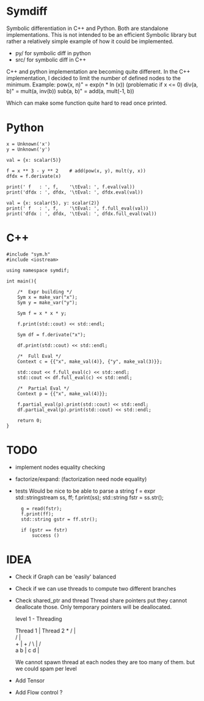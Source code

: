 Symdiff
=======

Symbolic differentiation in C++ and Python. Both are standalone implementations.
This is not intended to be an efficient Symbolic library but rather a
relatively simple example of how it could be implemented.


* py/ for symbolic diff in python
* src/ for symbolic diff in C++

C++ and python implementation are becoming quite different.
In the C++ implementation, I decided to limit the number of defined nodes to
the minimum.
    Example:
        pow(x, n)" = exp(n * ln (x))    (problematic if x <= 0)
        div(a, b)" = mult(a, inv(b))
        sub(a, b)" = add(a, mult(-1, b))

Which can make some function quite hard to read once printed.


# Python

    x = Unknown('x')
    y = Unknown('y')

    val = {x: scalar(5)}

    f = x ** 3 - y ** 2    # add(pow(x, y), mult(y, x))
    dfdx = f.derivate(x)

    print(' f   : ', f,    '\tEval: ', f.eval(val))
    print('dfdx : ', dfdx, '\tEval: ', dfdx.eval(val))

    val = {x: scalar(5), y: scalar(2)}
    print(' f   : ', f,    '\tEval: ', f.full_eval(val))
    print('dfdx : ', dfdx, '\tEval: ', dfdx.full_eval(val))


# C++

    #include "sym.h"
    #include <iostream>

    using namespace symdif;

    int main(){

        /*  Expr building */
        Sym x = make_var("x");
        Sym y = make_var("y");

        Sym f = x * x * y;

        f.print(std::cout) << std::endl;

        Sym df = f.derivate("x");

        df.print(std::cout) << std::endl;

        /*  Full Eval */
        Context c = {{"x", make_val(4)}, {"y", make_val(3)}};

        std::cout << f.full_eval(c) << std::endl;
        std::cout << df.full_eval(c) << std::endl;

        /*  Partial Eval */
        Context p = {{"x", make_val(4)}};

        f.partial_eval(p).print(std::cout) << std::endl;
        df.partial_eval(p).print(std::cout) << std::endl;

        return 0;
    }

# TODO

* implement nodes equality checking
* factorize/expand: (factorization need node equality)
* tests
    Would be nice to be able to parse a string
        f = expr
        std::stringstream ss, ff;
        f.print(ss);
        std::string fstr = ss.str();

        g = read(fstr);
        f.print(ff);
        std::string gstr = ff.str();

        if (gstr == fstr)
            success ()

# IDEA

* Check if Graph can be 'easily' balanced
* Check if we can use threads to compute two different branches
* Check shared_ptr and thread
    Thread share pointers put they cannot deallocate those.
    Only temporary pointers will be deallocated.


     level 1 - Threading

     Thread 1 | Thread 2
              *
           /  |  \
          /   |   \
         +    |    +
       /   \  |  /   \
      a     b | c     d
              |

    We cannot spawn thread at each nodes they are too many of them.
    but we could spam per level

* Add Tensor
* Add Flow control ?





